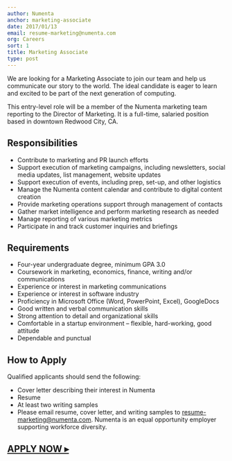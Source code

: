 ```yaml
---
author: Numenta
anchor: marketing-associate
date: 2017/01/13
email: resume-marketing@numenta.com
org: Careers
sort: 1
title: Marketing Associate
type: post
---
```


We are looking for a Marketing Associate to join our team and help us communicate our story to the world. The ideal candidate is eager to learn and excited to be part of the next generation of computing.

This entry-level role will be a member of the Numenta marketing team reporting to the Director of Marketing. It is a full-time, salaried position based in downtown Redwood City, CA.

## Responsibilities
* Contribute to marketing and PR launch efforts
* Support execution of marketing campaigns, including newsletters, social media updates, list management, website updates
* Support execution of events, including prep, set-up, and other logistics
* Manage the Numenta content calendar and contribute to digital content creation
* Provide marketing operations support through management of contacts
*	Gather market intelligence and perform marketing research as needed
*	Manage reporting of various marketing metrics
*	Participate in and track customer inquiries and briefings

## Requirements
*	Four-year undergraduate degree, minimum GPA 3.0
*	Coursework in marketing, economics, finance, writing and/or communications
*	Experience or interest in marketing communications
*	Experience or interest in software industry
*	Proficiency in Microsoft Office (Word, PowerPoint, Excel), GoogleDocs
*	Good written and verbal communication skills
*	Strong attention to detail and organizational skills
*	Comfortable in a startup environment – flexible, hard-working, good attitude
*	Dependable and punctual

## How to Apply
Qualified applicants should send the following: 

* Cover letter describing their interest in Numenta
* Resume
* At least two writing samples
* Please email resume, cover letter, and writing samples to resume-marketing@numenta.com. Numenta is an equal opportunity employer supporting workforce diversity.



## **[APPLY NOW ▸](mailto:resume-marketing@numenta.com)**







